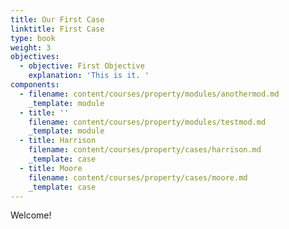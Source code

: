 ```yaml
---
title: Our First Case
linktitle: First Case
type: book
weight: 3
objectives:
  - objective: First Objective
    explanation: 'This is it. '
components:
  - filename: content/courses/property/modules/anothermod.md
    _template: module
  - title: ''
    filename: content/courses/property/modules/testmod.md
    _template: module
  - title: Harrison
    filename: content/courses/property/cases/harrison.md
    _template: case
  - title: Moore
    filename: content/courses/property/cases/moore.md
    _template: case
---
```





Welcome!
